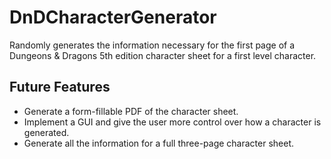 # DnDCharacterGenerator
Randomly generates the information necessary for the first page of a Dungeons & Dragons 5th edition character sheet for a first level character.

## Future Features
* Generate a form-fillable PDF of the character sheet.
* Implement a GUI and give the user more control over how a character is generated.
* Generate all the information for a full three-page character sheet.
